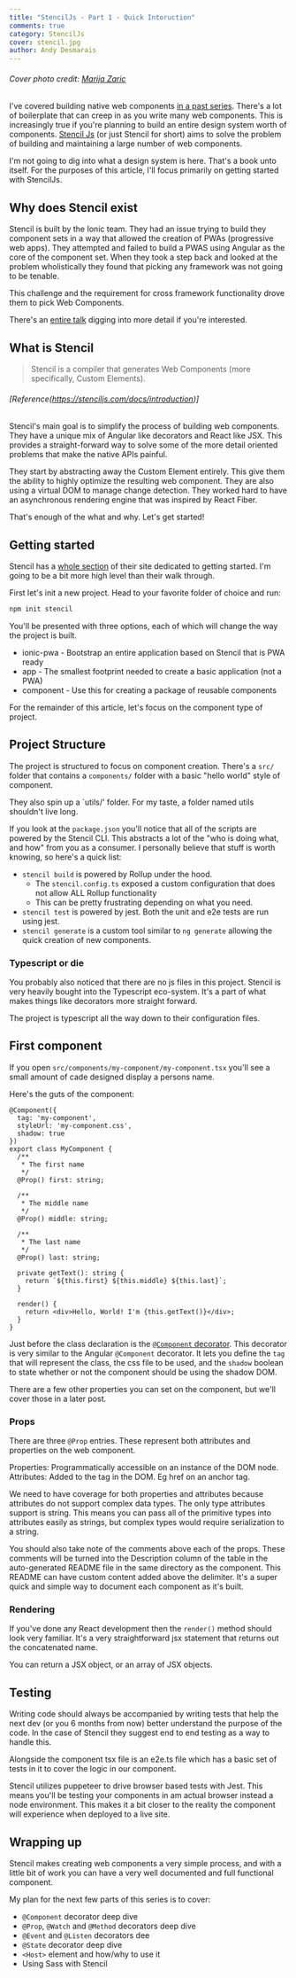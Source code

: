 ```yaml
---
title: "StencilJs - Part 1 - Quick Intoruction"
comments: true
category: StencilJs
cover: stencil.jpg
author: Andy Desmarais
---
```


###### Cover photo credit: [Marija Zaric](https://unsplash.com/@simplicity)

I've covered building native web components [in a past series](/web-components-part-1). There's a lot of boilerplate that can creep in as you write many web components. This is increasingly true if you're planning to build an entire design system worth of components. [Stencil Js](https://stenciljs.com/) (or just Stencil for short) aims to solve the problem of building and maintaining a large number of web components.

I'm not going to dig into what a design system is here. That's a book unto itself. For the purposes of this article, I'll focus primarily on getting started with StencilJs.

## Why does Stencil exist

Stencil is built by the Ionic team. They had an issue trying to build they component sets in a way that allowed the creation of PWAs (progressive web apps). They attempted and failed to build a PWAS using Angular as the core of the component set. When they took a step back and looked at the problem wholistically they found that picking any framework was not going to be tenable.

This challenge and the requirement for cross framework functionality drove them to pick Web Components.

There's an [entire talk](https://www.youtube.com/watch?v=UfD-k7aHkQE) digging into more detail if you're interested.

## What is Stencil

> Stencil is a compiler that generates Web Components (more specifically, Custom Elements).

###### [Reference(https://stenciljs.com/docs/introduction)]

Stencil's main goal is to simplify the process of building web components. They have a unique mix of Angular like decorators and React like JSX. This provides a straight-forward way to solve some of the more detail oriented problems that make the native APIs painful.

They start by abstracting away the Custom Element entirely. This give them the ability to highly optimize the resulting web component. They are also using a virtual DOM to manage change detection. They worked hard to have an asynchronous rendering engine that was inspired by React Fiber.

That's enough of the what and why. Let's get started!

## Getting started

Stencil has a [whole section](https://stenciljs.com/docs/getting-started) of their site dedicated to getting started. I'm going to be a bit more high level than their walk through.

First let's init a new project. Head to your favorite folder of choice and run:

```bash
npm init stencil
```

You'll be presented with three options, each of which will change the way the project is built.

- ionic-pwa - Bootstrap an entire application based on Stencil that is PWA ready
- app - The smallest footprint needed to create a basic application (not a PWA)
- component - Use this for creating a package of reusable components

For the remainder of this article, let's focus on the component type of project.

## Project Structure

The project is structured to focus on component creation. There's a `src/` folder that contains a `components/` folder with a basic "hello world" style of component.

They also spin up a `utils/' folder. For my taste, a folder named utils shouldn't live long.

If you look at the `package.json` you'll notice that all of the scripts are powered by the Stencil CLI. This abstracts a lot of the "who is doing what, and how" from you as a consumer. I personally believe that stuff is worth knowing, so here's a quick list:

- `stencil build` is powered by Rollup under the hood.
  - The `stencil.config.ts` exposed a custom configuration that does not allow ALL Rollup functionality
  - This can be pretty frustrating depending on what you need.
- `stencil test` is powered by jest. Both the unit and e2e tests are run using jest.
- `stencil generate` is a custom tool similar to `ng generate` allowing the quick creation of new components.

### Typescript or die

You probably also noticed that there are no js files in this project. Stencil is very heavily bought into the Typescript eco-system. It's a part of what makes things like decorators more straight forward.

The project is typescript all the way down to their configuration files.

## First component

If you open `src/components/my-component/my-component.tsx` you'll see a small amount of cade designed display a persons name.

Here's the guts of the component:

```tsx
@Component({
  tag: 'my-component',
  styleUrl: 'my-component.css',
  shadow: true
})
export class MyComponent {
  /**
   * The first name
   */
  @Prop() first: string;

  /**
   * The middle name
   */
  @Prop() middle: string;

  /**
   * The last name
   */
  @Prop() last: string;

  private getText(): string {
    return `${this.first} ${this.middle} ${this.last}`;
  }

  render() {
    return <div>Hello, World! I'm {this.getText()}</div>;
  }
}
```

Just before the class declaration is the [`@Component` decorator](https://stenciljs.com/docs/component).  This decorator is very similar to the Angular `@Component` decorator.  It lets you define the `tag` that will represent the class, the css file to be used, and the `shadow` boolean to state whether or not the component should be using the shadow DOM.

There are a few other properties you can set on the component, but we'll cover those in a later post.

### Props

There are three `@Prop` entries.  These represent both attributes and properties on the web component.

Properties: Programmatically accessible on an instance of the DOM node.
Attributes: Added to the tag in the DOM. Eg href on an anchor tag.

We need to have coverage for both properties and attributes because attributes do not support complex data types. The only type attributes support is string. This means you can pass all of the primitive types into attributes easily as strings, but complex types would require serialization to a string.

You should also take note of the comments above each of the props.  These comments will be turned into the Description column of the table in the auto-generated README file in the same directory as the component. This README can have custom content added above the delimiter. It's a super quick and simple way to document each component as it's built.

### Rendering

If you've done any React development then the `render()` method should look very familiar. It's a very straightforward jsx statement that returns out the concatenated name.

You can return a JSX object, or an array of JSX objects.

## Testing

Writing code should always be accompanied by writing tests that help the next dev (or you 6 months from now) better understand the purpose of the code. In the case of Stencil they suggest end to end testing as a way to handle this.

Alongside the component tsx file is an e2e.ts file which has a basic set of tests in it to cover the logic in our component.

Stencil utilizes puppeteer to drive browser based tests with Jest.  This means you'll be testing your components in am actual browser instead a node environment. This makes it a bit closer to the reality the component will experience when deployed to a live site.

## Wrapping up

Stencil makes creating web components a very simple process, and with a little bit of work you can have a very well documented and full functional component.

My plan for the next few parts of this series is to cover:
- `@Component` decorator deep dive
- `@Prop`, `@Watch` and `@Method` decorators deep dive
- `@Event` and `@Listen` decorators dee
- `@State` decorator deep dive
- `<Host>` element and how/why to use it
- Using Sass with Stencil

